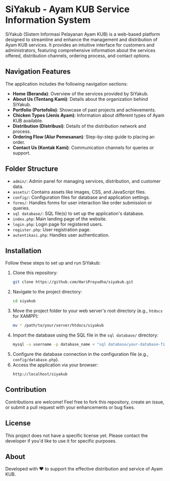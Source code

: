 # SiYakub - Ayam KUB Service Information System

SiYakub (Sistem Informasi Pelayanan Ayam KUB) is a web-based platform designed to streamline and enhance the management and distribution of Ayam KUB services. It provides an intuitive interface for customers and administrators, featuring comprehensive information about the services offered, distribution channels, ordering process, and contact options.

## Navigation Features
The application includes the following navigation sections:

- **Home (Beranda)**: Overview of the services provided by SiYakub.
- **About Us (Tentang Kami)**: Details about the organization behind SiYakub.
- **Portfolio (Portofolio)**: Showcase of past projects and achievements.
- **Chicken Types (Jenis Ayam)**: Information about different types of Ayam KUB available.
- **Distribution (Distribusi)**: Details of the distribution network and process.
- **Ordering Flow (Alur Pemesanan)**: Step-by-step guide to placing an order.
- **Contact Us (Kontak Kami)**: Communication channels for queries or support.

## Folder Structure
- `admin/`: Admin panel for managing services, distribution, and customer data.
- `assets/`: Contains assets like images, CSS, and JavaScript files.
- `config/`: Configuration files for database and application settings.
- `forms/`: Handles forms for user interaction like order submission or queries.
- `sql database/`: SQL file(s) to set up the application's database.
- `index.php`: Main landing page of the website.
- `login.php`: Login page for registered users.
- `register.php`: User registration page.
- `autentikasi.php`: Handles user authentication.

## Installation
Follow these steps to set up and run SiYakub:

1. Clone this repository:
   ```bash
   git clone https://github.com/HariPrayudha/siyakub.git
   ```
2. Navigate to the project directory:
   ```bash
   cd siyakub
   ```
3. Move the project folder to your web server's root directory (e.g., `htdocs` for XAMPP):
   ```bash
   mv * /path/to/your/server/htdocs/siyakub
   ```
4. Import the database using the SQL file in the `sql database/` directory:
   ```bash
   mysql -u username -p database_name < "sql database/your-database-file.sql"
   ```
5. Configure the database connection in the configuration file (e.g., `config/database.php`).
6. Access the application via your browser:
   ```
   http://localhost/siyakub
   ```

## Contribution
Contributions are welcome! Feel free to fork this repository, create an issue, or submit a pull request with your enhancements or bug fixes.

## License
This project does not have a specific license yet. Please contact the developer if you'd like to use it for specific purposes.

## About
Developed with ❤️ to support the effective distribution and service of Ayam KUB.

